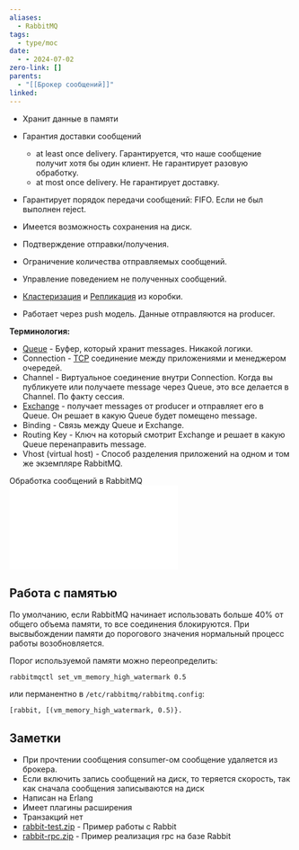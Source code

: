 ```yaml
---
aliases:
  - RabbitMQ
tags:
  - type/moc
date:
  - - 2024-07-02
zero-link: []
parents:
  - "[[Брокер сообщений]]"
linked:
---
```

-  Хранит данные в памяти

- Гарантия доставки сообщений
	- at least once delivery. Гарантируется, что наше сообщение получит хотя бы один клиент. Не гарантирует разовую обработку.
	- at most once delivery. Не гарантирует доставку.
- Гарантирует порядок передачи сообщений: FIFO. Если не был выполнен reject.
- Имеется возможность сохранения на диск.
- Подтверждение отправки/получения.
- Ограничение количества отправляемых сообщений.
- Управление поведением не полученных сообщений.
- [Кластеризация](Кластеризация.md) и [Репликация](_inbox/Репликация.md) из коробки.
- Работает через push модель. Данные отправляются на producer.

**Терминология:**
- [Queue](Queue.md) - Буфер, который хранит messages. Никакой логики.
- Connection - [TCP](TCP.md) соединение между приложениями и менеджером очередей.
- Channel - Виртуальное соединение внутри Connection. Когда вы публикуете или получаете message через Queue, это все делается в Channel. По факту сессия.
- [Exchange](Exchange.md) - получает messages от producer и отправляет его в Queue. Он решает в какую Queue будет помещено message.
- Binding - Связь между Queue и Exchange.
- Routing Key - Ключ на который смотрит Exchange и решает в какую Queue перенаправить message.
- Vhost (virtual host) - Способ разделения приложений на одном и том же экземпляре RabbitMQ.

Обработка сообщений в RabbitMQ
![Обработка сообщений в RabbitMQ](Обработка%20сообщений%20в%20RabbitMQ.md)

## Работа с памятью
По умолчанию, если RabbitMQ начинает использовать больше 40% от общего объема памяти, то все соединения блокируются. При высвыбождении памяти до порогового значения нормальный процесс работы возобновляется.

Порог используемой памяти можно переопределить:
```
rabbitmqctl set_vm_memory_high_watermark 0.5
```

или перманентно в `/etc/rabbitmq/rabbitmq.config`:
```
[rabbit, [(vm_memory_high_watermark, 0.5)}.
```
## Заметки
- При прочтении сообщения consumer-ом сообщение удаляется из брокера.
- Если включить запись сообщений на диск, то теряется скорость, так как сначала сообщения записываются на диск
- Написан на Erlang
- Имеет плагины расширения
- Транзакций нет
- [rabbit-test.zip](rabbit-test.zip) - Пример работы с Rabbit
- [rabbit-rpc.zip](rabbit-rpc.zip) - Пример реализация rpc на базе Rabbit